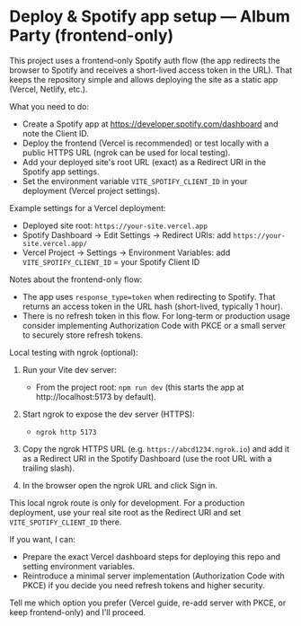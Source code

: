 # Deploy & Spotify app setup — Album Party (frontend-only)

This project uses a frontend-only Spotify auth flow (the app redirects the browser to Spotify and receives a short-lived access token in the URL). That keeps the repository simple and allows deploying the site as a static app (Vercel, Netlify, etc.).

What you need to do:

- Create a Spotify app at https://developer.spotify.com/dashboard and note the Client ID.
- Deploy the frontend (Vercel is recommended) or test locally with a public HTTPS URL (ngrok can be used for local testing).
- Add your deployed site's root URL (exact) as a Redirect URI in the Spotify app settings.
- Set the environment variable `VITE_SPOTIFY_CLIENT_ID` in your deployment (Vercel project settings).

Example settings for a Vercel deployment:

- Deployed site root: `https://your-site.vercel.app`
- Spotify Dashboard → Edit Settings → Redirect URIs: add `https://your-site.vercel.app/`
- Vercel Project → Settings → Environment Variables: add `VITE_SPOTIFY_CLIENT_ID` = your Spotify Client ID

Notes about the frontend-only flow:

- The app uses `response_type=token` when redirecting to Spotify. That returns an access token in the URL hash (short-lived, typically 1 hour).
- There is no refresh token in this flow. For long-term or production usage consider implementing Authorization Code with PKCE or a small server to securely store refresh tokens.

Local testing with ngrok (optional):

1. Run your Vite dev server:

   - From the project root: `npm run dev` (this starts the app at http://localhost:5173 by default).

2. Start ngrok to expose the dev server (HTTPS):

   - `ngrok http 5173`

3. Copy the ngrok HTTPS URL (e.g. `https://abcd1234.ngrok.io`) and add it as a Redirect URI in the Spotify Dashboard (use the root URL with a trailing slash).

4. In the browser open the ngrok URL and click Sign in.

This local ngrok route is only for development. For a production deployment, use your real site root as the Redirect URI and set `VITE_SPOTIFY_CLIENT_ID` there.

If you want, I can:

- Prepare the exact Vercel dashboard steps for deploying this repo and setting environment variables.
- Reintroduce a minimal server implementation (Authorization Code with PKCE) if you decide you need refresh tokens and higher security.

Tell me which option you prefer (Vercel guide, re-add server with PKCE, or keep frontend-only) and I'll proceed.
